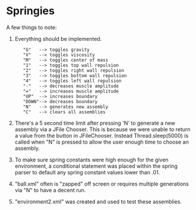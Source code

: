 Springies
=========

A few things to note:

1. Everything should be implemented. 
     
          "G"   --> toggles gravity
          "V"   --> toggles viscosity
          "M"   --> toggles center of mass
          "1"   --> toggles top wall repulsion
          "2"   --> toggles right wall repulsion
          "3"   --> toggles bottom wall repulsion
          "4"   --> toggles left wall repulsion
          "-"   --> decreases muscle amplitude
          "="   --> increases muscle amplitude
          "UP"  --> increases boundary
          "DOWN"--> decreases boundary
          "N"   --> generates new assembly
          "C"   --> clears all assemblies

2. There's a 5 second time limit after pressing 'N' to generate a new assembly via a JFile Chooser. This is because we were unable to return a value from the button in JFileChooser. Instead Thread.sleep(5000) is called when "N" is pressed to allow the user enough time to choose an assembly.

3. To make sure spring constants were high enough for the given environment, a conditional statement was placed within the spring parser to default any spring constant values lower than .01.

4. "ball.xml" often is "zapped" off screen or requires multiple generations via "N" to have a decent run.

5. "environment2.xml" was created and used to test these assemblies.


  
